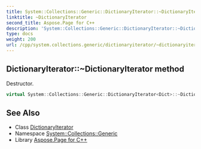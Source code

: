 ```yaml
---
title: System::Collections::Generic::DictionaryIterator::~DictionaryIterator method
linktitle: ~DictionaryIterator
second_title: Aspose.Page for C++
description: 'System::Collections::Generic::DictionaryIterator::~DictionaryIterator method. Destructor in C++.'
type: docs
weight: 200
url: /cpp/system.collections.generic/dictionaryiterator/~dictionaryiterator/
---
```

## DictionaryIterator::~DictionaryIterator method


Destructor.

```cpp
virtual System::Collections::Generic::DictionaryIterator<Dict>::~DictionaryIterator()=default
```

## See Also

* Class [DictionaryIterator](../)
* Namespace [System::Collections::Generic](../../)
* Library [Aspose.Page for C++](../../../)

